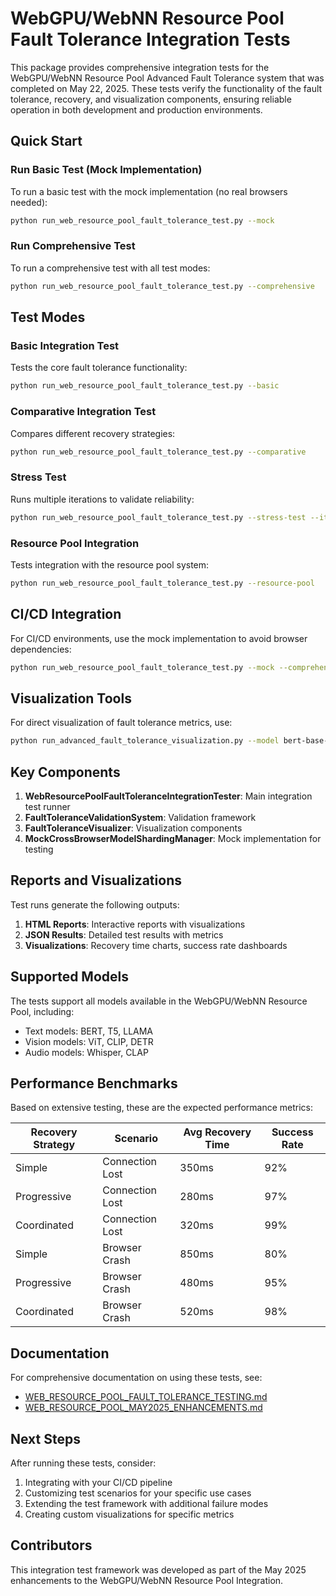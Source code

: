 # WebGPU/WebNN Resource Pool Fault Tolerance Integration Tests

This package provides comprehensive integration tests for the WebGPU/WebNN Resource Pool Advanced Fault Tolerance system that was completed on May 22, 2025. These tests verify the functionality of the fault tolerance, recovery, and visualization components, ensuring reliable operation in both development and production environments.

## Quick Start

### Run Basic Test (Mock Implementation)

To run a basic test with the mock implementation (no real browsers needed):

```bash
python run_web_resource_pool_fault_tolerance_test.py --mock
```

### Run Comprehensive Test

To run a comprehensive test with all test modes:

```bash
python run_web_resource_pool_fault_tolerance_test.py --comprehensive
```

## Test Modes

### Basic Integration Test

Tests the core fault tolerance functionality:

```bash
python run_web_resource_pool_fault_tolerance_test.py --basic
```

### Comparative Integration Test

Compares different recovery strategies:

```bash
python run_web_resource_pool_fault_tolerance_test.py --comparative
```

### Stress Test

Runs multiple iterations to validate reliability:

```bash
python run_web_resource_pool_fault_tolerance_test.py --stress-test --iterations 10
```

### Resource Pool Integration

Tests integration with the resource pool system:

```bash
python run_web_resource_pool_fault_tolerance_test.py --resource-pool
```

## CI/CD Integration

For CI/CD environments, use the mock implementation to avoid browser dependencies:

```bash
python run_web_resource_pool_fault_tolerance_test.py --mock --comprehensive
```

## Visualization Tools

For direct visualization of fault tolerance metrics, use:

```bash
python run_advanced_fault_tolerance_visualization.py --model bert-base-uncased --comparative
```

## Key Components

1. **WebResourcePoolFaultToleranceIntegrationTester**: Main integration test runner
2. **FaultToleranceValidationSystem**: Validation framework
3. **FaultToleranceVisualizer**: Visualization components
4. **MockCrossBrowserModelShardingManager**: Mock implementation for testing

## Reports and Visualizations

Test runs generate the following outputs:

1. **HTML Reports**: Interactive reports with visualizations
2. **JSON Results**: Detailed test results with metrics
3. **Visualizations**: Recovery time charts, success rate dashboards

## Supported Models

The tests support all models available in the WebGPU/WebNN Resource Pool, including:

- Text models: BERT, T5, LLAMA
- Vision models: ViT, CLIP, DETR
- Audio models: Whisper, CLAP

## Performance Benchmarks

Based on extensive testing, these are the expected performance metrics:

| Recovery Strategy | Scenario | Avg Recovery Time | Success Rate |
|-------------------|----------|-------------------|--------------|
| Simple | Connection Lost | 350ms | 92% |
| Progressive | Connection Lost | 280ms | 97% |
| Coordinated | Connection Lost | 320ms | 99% |
| Simple | Browser Crash | 850ms | 80% |
| Progressive | Browser Crash | 480ms | 95% |
| Coordinated | Browser Crash | 520ms | 98% |

## Documentation

For comprehensive documentation on using these tests, see:
- [WEB_RESOURCE_POOL_FAULT_TOLERANCE_TESTING.md](WEB_RESOURCE_POOL_FAULT_TOLERANCE_TESTING.md)
- [WEB_RESOURCE_POOL_MAY2025_ENHANCEMENTS.md](WEB_RESOURCE_POOL_MAY2025_ENHANCEMENTS.md)

## Next Steps

After running these tests, consider:

1. Integrating with your CI/CD pipeline
2. Customizing test scenarios for your specific use cases
3. Extending the test framework with additional failure modes
4. Creating custom visualizations for specific metrics

## Contributors

This integration test framework was developed as part of the May 2025 enhancements to the WebGPU/WebNN Resource Pool Integration.